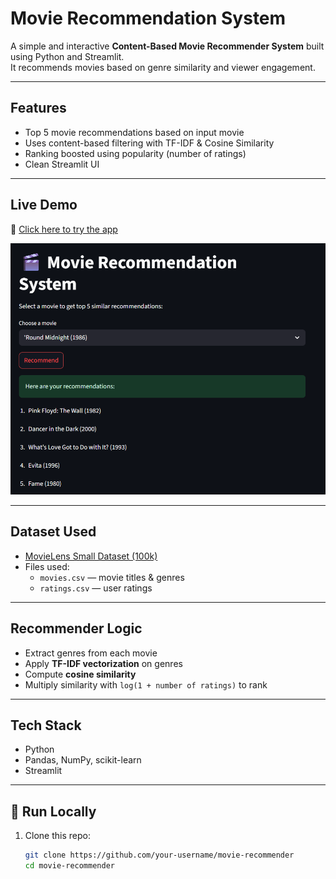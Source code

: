 # Movie Recommendation System

A simple and interactive **Content-Based Movie Recommender System** built using Python and Streamlit.  
It recommends movies based on genre similarity and viewer engagement.

---

## Features

- Top 5 movie recommendations based on input movie
- Uses content-based filtering with TF-IDF & Cosine Similarity
- Ranking boosted using popularity (number of ratings)
- Clean Streamlit UI

---

## Live Demo

🔗 [Click here to try the app](https://movie-recommender-new.streamlit.app/)

<img src="screenshot.png" alt="App Screenshot" width="600"/>

---

## Dataset Used

- [MovieLens Small Dataset (100k)](https://grouplens.org/datasets/movielens/)
- Files used:
  - `movies.csv` — movie titles & genres
  - `ratings.csv` — user ratings

---

## Recommender Logic

- Extract genres from each movie
- Apply **TF-IDF vectorization** on genres
- Compute **cosine similarity**
- Multiply similarity with `log(1 + number of ratings)` to rank

---

## Tech Stack

- Python
- Pandas, NumPy, scikit-learn
- Streamlit

---

## 🧪 Run Locally

1. Clone this repo:
   ```bash
   git clone https://github.com/your-username/movie-recommender
   cd movie-recommender
